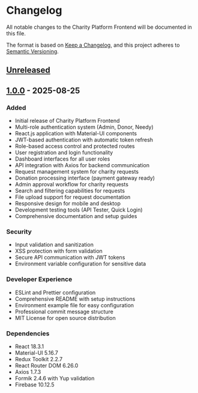 # Changelog

All notable changes to the Charity Platform Frontend will be documented in this file.

The format is based on [Keep a Changelog](https://keepachangelog.com/en/1.0.0/),
and this project adheres to [Semantic Versioning](https://semver.org/spec/v2.0.0.html).

## [Unreleased]

## [1.0.0] - 2025-08-25

### Added
- Initial release of Charity Platform Frontend
- Multi-role authentication system (Admin, Donor, Needy)
- React.js application with Material-UI components
- JWT-based authentication with automatic token refresh
- Role-based access control and protected routes
- User registration and login functionality
- Dashboard interfaces for all user roles
- API integration with Axios for backend communication
- Request management system for charity requests
- Donation processing interface (payment gateway ready)
- Admin approval workflow for charity requests
- Search and filtering capabilities for requests
- File upload support for request documentation
- Responsive design for mobile and desktop
- Development testing tools (API Tester, Quick Login)
- Comprehensive documentation and setup guides

### Security
- Input validation and sanitization
- XSS protection with form validation
- Secure API communication with JWT tokens
- Environment variable configuration for sensitive data

### Developer Experience
- ESLint and Prettier configuration
- Comprehensive README with setup instructions
- Environment example file for easy configuration
- Professional commit message structure
- MIT License for open source distribution

### Dependencies
- React 18.3.1
- Material-UI 5.16.7
- Redux Toolkit 2.2.7
- React Router DOM 6.26.0
- Axios 1.7.3
- Formik 2.4.6 with Yup validation
- Firebase 10.12.5

[Unreleased]: https://github.com/ahmd-nish/charity_website_frontend/compare/v1.0.0...HEAD
[1.0.0]: https://github.com/ahmd-nish/charity_website_frontend/releases/tag/v1.0.0

